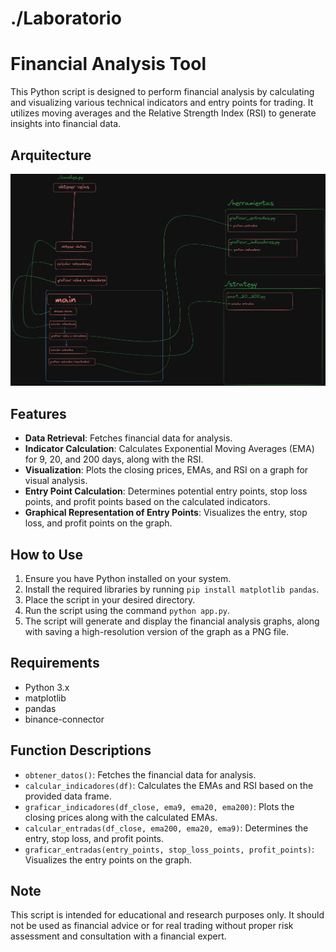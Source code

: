 # ./Laboratorio 

# Financial Analysis Tool

This Python script is designed to perform financial analysis by calculating and visualizing various technical indicators and entry points for trading. It utilizes moving averages and the Relative Strength Index (RSI) to generate insights into financial data.

## Arquitecture
![arquitectura](images/laboratorio-arquitectura.png)

## Features

- **Data Retrieval**: Fetches financial data for analysis.
- **Indicator Calculation**: Calculates Exponential Moving Averages (EMA) for 9, 20, and 200 days, along with the RSI.
- **Visualization**: Plots the closing prices, EMAs, and RSI on a graph for visual analysis.
- **Entry Point Calculation**: Determines potential entry points, stop loss points, and profit points based on the calculated indicators.
- **Graphical Representation of Entry Points**: Visualizes the entry, stop loss, and profit points on the graph.

## How to Use

1. Ensure you have Python installed on your system.
2. Install the required libraries by running `pip install matplotlib pandas`.
3. Place the script in your desired directory.
4. Run the script using the command `python app.py`.
5. The script will generate and display the financial analysis graphs, along with saving a high-resolution version of the graph as a PNG file.

## Requirements

- Python 3.x
- matplotlib
- pandas
- binance-connector

## Function Descriptions

- `obtener_datos()`: Fetches the financial data for analysis.
- `calcular_indicadores(df)`: Calculates the EMAs and RSI based on the provided data frame.
- `graficar_indicadores(df_close, ema9, ema20, ema200)`: Plots the closing prices along with the calculated EMAs.
- `calcular_entradas(df_close, ema200, ema20, ema9)`: Determines the entry, stop loss, and profit points.
- `graficar_entradas(entry_points, stop_loss_points, profit_points)`: Visualizes the entry points on the graph.

## Note

This script is intended for educational and research purposes only. It should not be used as financial advice or for real trading without proper risk assessment and consultation with a financial expert.